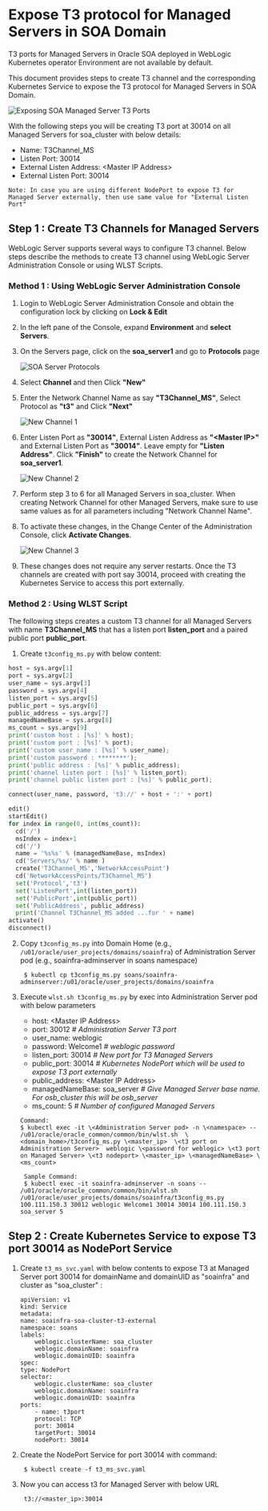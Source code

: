 # Expose T3 protocol for Managed Servers in SOA Domain

T3 ports for Managed Servers in Oracle SOA deployed in WebLogic Kubernetes operator Environment are not available by default.

This document provides steps to create T3 channel and the corresponding Kubernetes Service to expose the T3 protocol for Managed Servers in SOA Domain.

![Exposing SOA Managed Server T3 Ports](images/ExposeSOAMST3.png)

With the following steps you will be creating T3 port at 30014 on all Managed Servers for soa_cluster with below details:

* Name: T3Channel_MS
* Listen Port:  30014
* External Listen Address: \<Master IP Address> 
* External Listen Port:  30014

`Note: In case you are using different NodePort to expose T3 for Managed Server externally, then use same value for "External Listen Port"`

## Step 1 : Create T3 Channels for Managed Servers

WebLogic Server supports several ways to configure T3 channel. Below steps describe the methods to create T3 channel using WebLogic Server Administration Console or using WLST Scripts.

### Method 1 : Using WebLogic Server Administration Console

1. Login to WebLogic Server Administration  Console and obtain the configuration lock by clicking on **Lock & Edit**

2. In the left pane of the Console, expand **Environment** and **select Servers**.

3. On the Servers page, click on the **soa_server1** and go to **Protocols** page

    ![SOA Server Protocols](images/soa_server1_protocols.jpg)

4. Select **Channel** and then Click **"New"**

5. Enter the Network Channel Name as say **"T3Channel_MS"**, Select Protocol as **"t3"** and Click **"Next"**

    ![New Channel 1](images/soa_server1_t3_newchannel1.jpg)

6. Enter Listen Port as **"30014"**, External Listen Address as **"\<Master IP>"** and External Listen Port as **"30014"**. Leave empty for **"Listen Address"**. Click **"Finish"** to create the Network Channel for **soa_server1**.

    ![New Channel 2](images/soa_server1_t3_newchannel2.jpg)

7. Perform step 3 to 6 for all Managed Servers in soa_cluster. When creating Network Channel for other Managed Servers, make sure to use same values as for all parameters including "Network Channel Name".

8. To activate these changes, in the Change Center of the Administration Console, click **Activate Changes**. 

    ![New Channel 3](images/soa_server1_t3_newchannel3.jpg)

9. These changes does not require any server restarts. Once the T3 channels are created with port say 30014, proceed with creating the Kubernetes Service to access this port externally. 

### Method 2 : Using WLST Script

The following steps creates a custom T3 channel for all Managed Servers with name **T3Channel_MS** that has a listen port **listen_port** and a paired public port **public_port**.

1. Create `t3config_ms.py` with below content:

``` Python
host = sys.argv[1]
port = sys.argv[2]
user_name = sys.argv[3]
password = sys.argv[4]
listen_port = sys.argv[5]
public_port = sys.argv[6]
public_address = sys.argv[7]
managedNameBase = sys.argv[8]
ms_count = sys.argv[9]
print('custom host : [%s]' % host);
print('custom port : [%s]' % port);
print('custom user_name : [%s]' % user_name);
print('custom password : ********');
print('public address : [%s]' % public_address);
print('channel listen port : [%s]' % listen_port);
print('channel public listen port : [%s]' % public_port);

connect(user_name, password, 't3://' + host + ':' + port)

edit()
startEdit()
for index in range(0, int(ms_count)):
  cd('/')
  msIndex = index+1
  cd('/')
  name = '%s%s' % (managedNameBase, msIndex)
  cd('Servers/%s/' % name )
  create('T3Channel_MS','NetworkAccessPoint')
  cd('NetworkAccessPoints/T3Channel_MS')
  set('Protocol','t3')
  set('ListenPort',int(listen_port))
  set('PublicPort',int(public_port))
  set('PublicAddress', public_address)
  print('Channel T3Channel_MS added ...for ' + name)
activate()
disconnect()
```

2. Copy `t3config_ms.py` into Domain Home (e.g., `/u01/oracle/user_projects/domains/soainfra`) of Administration Server pod (e.g., soainfra-adminserver in soans namespace)

        $ kubectl cp t3config_ms.py soans/soainfra-adminserver:/u01/oracle/user_projects/domains/soainfra

3. Execute `wlst.sh t3config_ms.py` by exec into Administration Server pod with below parameters

    * host: \<Master IP Address>
    * port:  30012 *# Administration Server T3 port*
    * user_name: weblogic 
    * password: Welcome1 *# weblogic password*
    * listen_port: 30014 *# New port for T3 Managed Servers*
    * public_port: 30014 *# Kubernetes NodePort which will be used to expose T3 port externally*
    * public_address: \<Master IP Address>    
    * managedNameBase: soa_server *# Give Managed Server base name. For osb_cluster this will be osb_server*
    * ms_count: 5 *# Number of configured Managed Servers* 

    ```
    Command:
    $ kubectl exec -it \<Administration Server pod> -n \<namespace> -- /u01/oracle/oracle_common/common/bin/wlst.sh  \<domain_home>/t3config_ms.py \<master_ip>  \<t3 port on Administration Server>  weblogic \<password for weblogic> \<t3 port on Managed Server> \<t3 nodeport> \<master_ip> \<managedNameBase> \<ms_count>
    ```
        Sample Command:
        $ kubectl exec -it soainfra-adminserver -n soans -- /u01/oracle/oracle_common/common/bin/wlst.sh /u01/oracle/user_projects/domains/soainfra/t3config_ms.py 100.111.150.3 30012 weblogic Welcome1 30014 30014 100.111.150.3 soa_server 5

## Step 2 : Create Kubernetes Service to expose T3 port 30014 as NodePort Service

1. Create `t3_ms_svc.yaml` with below contents to expose T3 at Managed Server port 30014 for domainName and domainUID as "soainfra" and  cluster as "soa_cluster" :

    ```
    apiVersion: v1
    kind: Service
    metadata:
    name: soainfra-soa-cluster-t3-external
    namespace: soans
    labels:
        weblogic.clusterName: soa_cluster
        weblogic.domainName: soainfra
        weblogic.domainUID: soainfra
    spec:
    type: NodePort
    selector:
        weblogic.clusterName: soa_cluster
        weblogic.domainName: soainfra
        weblogic.domainUID: soainfra
    ports:
        - name: t3port
        protocol: TCP
        port: 30014
        targetPort: 30014
        nodePort: 30014
    ```

2. Create the NodePort Service for port 30014 with command:

        $ kubectl create -f t3_ms_svc.yaml

3. Now you can access t3 for Managed Server with below URL

        t3://<master_ip>:30014

